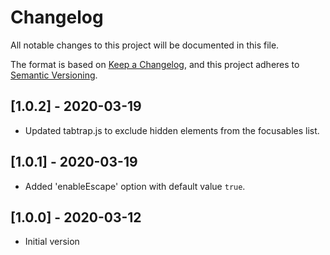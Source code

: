 # Changelog

All notable changes to this project will be documented in this file.

The format is based on [Keep a Changelog](https://keepachangelog.com/en/1.0.0/),
and this project adheres to [Semantic Versioning](https://semver.org/spec/v2.0.0.html).

## [1.0.2] - 2020-03-19

- Updated tabtrap.js to exclude hidden elements from the focusables list.

## [1.0.1] - 2020-03-19

- Added 'enableEscape' option with default value `true`.

## [1.0.0] - 2020-03-12

- Initial version
